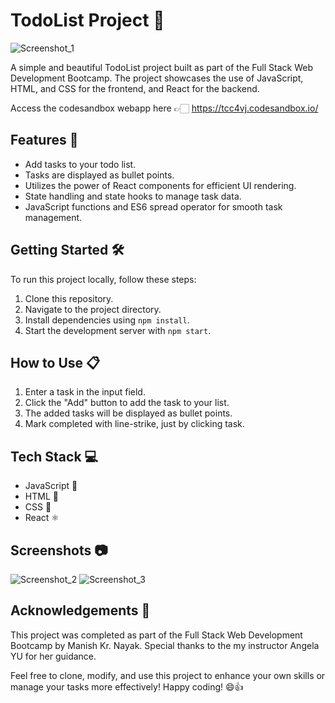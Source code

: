# TodoList Project 📝

![Screenshot_1](https://github.com/fixmanish/react-login/assets/131751286/5f2a6776-ef53-469d-8eb0-cc01bce85d90)

A simple and beautiful TodoList project built as part of the Full Stack Web Development Bootcamp. The project showcases the use of JavaScript, HTML, and CSS for the frontend, and React for the backend.

Access the codesandbox webapp here 👉🏻 https://tcc4vj.codesandbox.io/

## Features 🚀

- Add tasks to your todo list.
- Tasks are displayed as bullet points.
- Utilizes the power of React components for efficient UI rendering.
- State handling and state hooks to manage task data.
- JavaScript functions and ES6 spread operator for smooth task management.

## Getting Started 🛠️

To run this project locally, follow these steps:

1. Clone this repository.
2. Navigate to the project directory.
3. Install dependencies using `npm install`.
4. Start the development server with `npm start`.

## How to Use 📋

1. Enter a task in the input field.
2. Click the "Add" button to add the task to your list.
3. The added tasks will be displayed as bullet points.
4. Mark completed with line-strike, just by clicking task.

## Tech Stack 💻

- JavaScript 🚀
- HTML 🧱
- CSS 🎨
- React ⚛

## Screenshots 📷

![Screenshot_2](https://github.com/fixmanish/react-login/assets/131751286/94e368f9-bc70-4203-bbe6-b25ceb03de8f)
![Screenshot_3](https://github.com/fixmanish/react-login/assets/131751286/36aaa8c3-08b5-433d-b03a-31ddde3ee1a4)

## Acknowledgements 👏

This project was completed as part of the Full Stack Web Development Bootcamp by Manish Kr. Nayak. Special thanks to the my instructor Angela YU for her guidance.

Feel free to clone, modify, and use this project to enhance your own skills or manage your tasks more effectively! Happy coding! 😄👍
